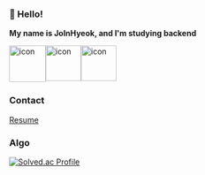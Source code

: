 ###  👋 Hello!
**My name is JoInHyeok, and I'm studying backend**
<div style="display: flex;" width="1000">
<span><img src="https://techstack-generator.vercel.app/ts-icon.svg" alt="icon" width="66" height="66" /></span>
<span><img src="https://techstack-generator.vercel.app/docker-icon.svg" alt="icon" width="64" height="64" /></span>
<span><img src="https://techstack-generator.vercel.app/mysql-icon.svg" alt="icon" width="64" height="64" /></span>
</div>

### Contact

[Resume](https://peppered-viscount-bd6.notion.site/828632c8d59e473c9ac4782bd23e8013)


### Algo
[![Solved.ac Profile](http://mazassumnida.wtf/api/v2/generate_badge?boj=benchpress)](https://solved.ac/benchpress/)
